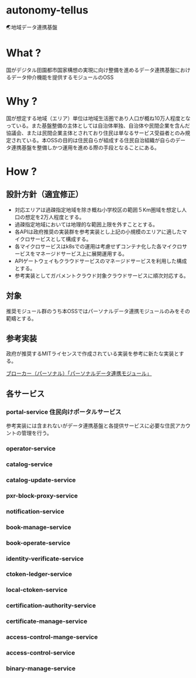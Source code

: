 # autonomy-tellus
🌏地域データ連携基盤

# What ?
国がデジタル田園都市国家構想の実現に向け整備を進めるデータ連携基盤におけるデータ仲介機能を提供するモジュールのOSS

# Why ?
国が想定する地域（エリア）単位は地域生活圏であり人口が概ね10万人程度となっている。また基盤整備の主体としては自治体単独、自治体や民間企業を含んだ協議会、または民間企業主体とされており住民は単なるサービス受益者とのみ規定されている。本OSSの目的は住民自らが組成する住民自治組織が自らのデータ連携基盤を整備しかつ運用を進める際の手段となることにある。

# How ?
## 設計方針（適宜修正）

- 対応エリアは過疎指定地域を除き概ね小学校区の範囲５Km圏域を想定し人口の想定を2万人程度とする。
- 過疎指定地域においては地理的な範囲上限を外すこととする。
- 各APIは政府推奨の実装群を参考実装とし上記の小規模のエリアに適したマイクロサービスとして構成する。
- 各マイクロサービスはk8sでの運用は考慮せずコンテナ化した各マイクロサービスをマネージドサービス上に展開運用する。
- APIゲートウェイもクラウドサービスのマネージドサービスを利用した構成とする。
- 参考実装としてガバメントクラウド対象クラウドサービスに順次対応する。

## 対象
推奨モジュール群のうち本OSSではパーソナルデータ連携モジュールのみをその範疇とする。

## 参考実装
政府が推奨するMITライセンスで作成されている実装を参考に新たな実装とする。

[ブローカー（パーソナル）「パーソナルデータ連携モジュール」](https://data-society-alliance.org/area-data/module/manual/#personal)

## 各サービス

### portal-service 住民向けポータルサービス
参考実装には含まれないがデータ連携基盤と各提供サービスに必要な住民アカウントの管理を行う。

### operator-service

### catalog-service

### catalog-update-service

### pxr-block-proxy-service

### notification-service

### book-manage-service

### book-operate-service

### identity-verificate-service

### ctoken-ledger-service

### local-ctoken-service

### certification-authority-service

### certificate-manage-service

### access-control-mange-service

### access-control-service

### binary-manage-service
